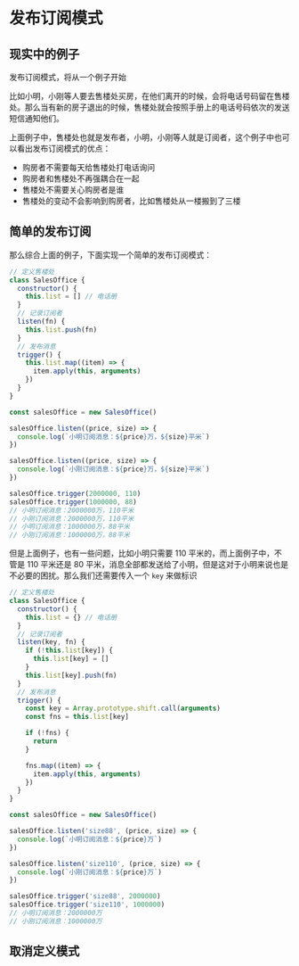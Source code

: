 # 发布订阅模式

## 现实中的例子

发布订阅模式，将从一个例子开始

比如小明，小刚等人要去售楼处买房，在他们离开的时候，会将电话号码留在售楼处。那么当有新的房子退出的时候，售楼处就会按照手册上的电话号码依次的发送短信通知他们。

上面例子中，售楼处也就是发布者，小明，小刚等人就是订阅者，这个例子中也可以看出发布订阅模式的优点：

- 购房者不需要每天给售楼处打电话询问
- 购房者和售楼处不再强耦合在一起
- 售楼处不需要关心购房者是谁
- 售楼处的变动不会影响到购房者，比如售楼处从一楼搬到了三楼

## 简单的发布订阅

那么综合上面的例子，下面实现一个简单的发布订阅模式：

```js
// 定义售楼处
class SalesOffice {
  constructor() {
    this.list = [] // 电话册
  }
  // 记录订阅者
  listen(fn) {
    this.list.push(fn)
  }
  // 发布消息
  trigger() {
    this.list.map((item) => {
      item.apply(this, arguments)
    })
  }
}

const salesOffice = new SalesOffice()

salesOffice.listen((price, size) => {
  console.log(`小明订阅消息：${price}万，${size}平米`)
})

salesOffice.listen((price, size) => {
  console.log(`小刚订阅消息：${price}万，${size}平米`)
})

salesOffice.trigger(2000000, 110)
salesOffice.trigger(1000000, 88)
// 小明订阅消息：2000000万，110平米
// 小刚订阅消息：2000000万，110平米
// 小明订阅消息：1000000万，88平米
// 小刚订阅消息：1000000万，88平米
```

但是上面例子，也有一些问题，比如小明只需要 110 平米的，而上面例子中，不管是 110 平米还是 80 平米，消息全部都发送给了小明，但是这对于小明来说也是不必要的困扰。那么我们还需要传入一个 `key` 来做标识

```js
// 定义售楼处
class SalesOffice {
  constructor() {
    this.list = {} // 电话册
  }
  // 记录订阅者
  listen(key, fn) {
    if (!this.list[key]) {
      this.list[key] = []
    }
    this.list[key].push(fn)
  }
  // 发布消息
  trigger() {
    const key = Array.prototype.shift.call(arguments)
    const fns = this.list[key]

    if (!fns) {
      return
    }

    fns.map((item) => {
      item.apply(this, arguments)
    })
  }
}

const salesOffice = new SalesOffice()

salesOffice.listen('size88', (price, size) => {
  console.log(`小明订阅消息：${price}万`)
})

salesOffice.listen('size110', (price, size) => {
  console.log(`小刚订阅消息：${price}万`)
})

salesOffice.trigger('size88', 2000000)
salesOffice.trigger('size110', 1000000)
// 小明订阅消息：2000000万
// 小刚订阅消息：1000000万
```

## 取消定义模式
